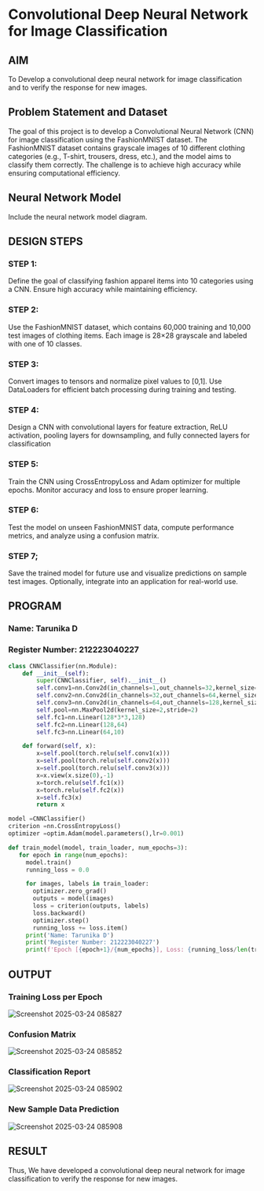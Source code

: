 # Convolutional Deep Neural Network for Image Classification

## AIM

To Develop a convolutional deep neural network for image classification and to verify the response for new images.

## Problem Statement and Dataset

The goal of this project is to develop a Convolutional Neural Network (CNN) for image classification using the FashionMNIST dataset. The FashionMNIST dataset contains grayscale images of 10 different clothing categories (e.g., T-shirt, trousers, dress, etc.), and the model aims to classify them correctly. The challenge is to achieve high accuracy while ensuring computational efficiency.

## Neural Network Model

Include the neural network model diagram.

## DESIGN STEPS

### STEP 1:
Define the goal of classifying fashion apparel items into 10 categories using a CNN. Ensure high accuracy while maintaining efficiency.

### STEP 2:
Use the FashionMNIST dataset, which contains 60,000 training and 10,000 test images of clothing items. Each image is 28×28 grayscale and labeled with one of 10 classes.

### STEP 3:
Convert images to tensors and normalize pixel values to [0,1]. Use DataLoaders for efficient batch processing during training and testing.

### STEP 4:
Design a CNN with convolutional layers for feature extraction, ReLU activation, pooling layers for downsampling, and fully connected layers for classification

### STEP 5:
Train the CNN using CrossEntropyLoss and Adam optimizer for multiple epochs. Monitor accuracy and loss to ensure proper learning.

### STEP 6:
Test the model on unseen FashionMNIST data, compute performance metrics, and analyze using a confusion matrix.

### STEP 7;
Save the trained model for future use and visualize predictions on sample test images. Optionally, integrate into an application for real-world use.
## PROGRAM

### Name: Tarunika D
### Register Number: 212223040227
```python
class CNNClassifier(nn.Module):
    def __init__(self):
        super(CNNClassifier, self).__init__()
        self.conv1=nn.Conv2d(in_channels=1,out_channels=32,kernel_size=3,padding=1)
        self.conv2=nn.Conv2d(in_channels=32,out_channels=64,kernel_size=3,padding=1)
        self.conv3=nn.Conv2d(in_channels=64,out_channels=128,kernel_size=3,padding=1)
        self.pool=nn.MaxPool2d(kernel_size=2,stride=2)
        self.fc1=nn.Linear(128*3*3,128)
        self.fc2=nn.Linear(128,64)
        self.fc3=nn.Linear(64,10)

    def forward(self, x):
        x=self.pool(torch.relu(self.conv1(x)))
        x=self.pool(torch.relu(self.conv2(x)))
        x=self.pool(torch.relu(self.conv3(x)))
        x=x.view(x.size(0),-1)
        x=torch.relu(self.fc1(x))
        x=torch.relu(self.fc2(x))
        x=self.fc3(x)
        return x

```

```python
model =CNNClassifier()
criterion =nn.CrossEntropyLoss()
optimizer =optim.Adam(model.parameters(),lr=0.001)
```

```python
def train_model(model, train_loader, num_epochs=3):
   for epoch in range(num_epochs):
     model.train()
     running_loss = 0.0

     for images, labels in train_loader:
       optimizer.zero_grad()
       outputs = model(images)
       loss = criterion(outputs, labels)
       loss.backward()
       optimizer.step()
       running_loss += loss.item()
     print('Name: Tarunika D')
     print('Register Number: 212223040227')
     print(f'Epoch [{epoch+1}/{num_epochs}], Loss: {running_loss/len(train_loader):.4f}')

```

## OUTPUT
### Training Loss per Epoch

![Screenshot 2025-03-24 085827](https://github.com/user-attachments/assets/1695a17a-2bb4-437a-ba14-173844f28198)


### Confusion Matrix

![Screenshot 2025-03-24 085852](https://github.com/user-attachments/assets/9ab4f0f1-286d-4f5c-89f7-8e91f49a41dc)


### Classification Report

![Screenshot 2025-03-24 085902](https://github.com/user-attachments/assets/49ada5ce-dd43-4cf8-b099-2572817aa0ae)



### New Sample Data Prediction


![Screenshot 2025-03-24 085908](https://github.com/user-attachments/assets/5d5b6e33-2f80-4fe6-bd44-85f847d0627d)


## RESULT
Thus, We have developed a convolutional deep neural network for image classification to verify the response for new images.

